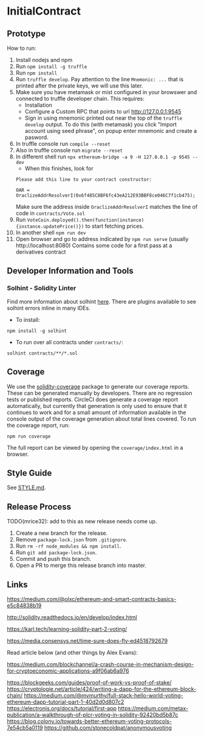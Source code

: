 # InitialContract

## Prototype

How to run:

1. Install nodejs and npm
1. Run `npm install -g truffle`
1. Run `npm install`
1. Run `truffle develop`. Pay attention to the line `Mnemonic: ...` that is printed after the private keys, we will use this later.
1. Make sure you have metamask or mist configured in your browswer and connected to truffle developer chain. This requires:
    - Installation
    - Configure a Custom RPC that points to url http://127.0.0.1:9545
    - Sign in using mnemonic printed out near the top of the `truffle develop` output. To do this (with metamask) you click "Import account using seed phrase", on popup enter mnemonic and create a pasword.
1. In truffle console run `compile --reset`
1. Also in truffle console run `migrate --reset`
1. In different shell run `npx ethereum-bridge -a 9 -H 127.0.0.1 -p 9545 --dev`
    - When this finishes, look for
    ```
    Please add this line to your contract constructor:

    OAR = OraclizeAddrResolverI(0x6f485C8BF6fc43eA212E93BBF8ce046C7f1cb475);
    ```
    Make sure the address inside `OraclizeAddrResolverI` matches the line of code in `contracts/Vote.sol`
1. Run `VoteCoin.deployed().then(function(instance){instance.updatePrice()})` to start fetching prices.
1. In another shell `npm run dev`
1. Open browser and go to address indicated by `npm run serve` (usually http://localhost:8080)
Contains some code for a first pass at a derivatives contract

## Developer Information and Tools

### Solhint - Solidity Linter
Find more information about solhint [here](https://protofire.github.io/solhint/). There are plugins available to see solhint errors inline in many IDEs.

- To install:
```
npm install -g solhint
```
- To run over all contracts under `contracts/`:
```
solhint contracts/**/*.sol
```

## Coverage
We use the [solidity-coverage](https://github.com/sc-forks/solidity-coverage) package to generate our coverage reports.
These can be generated manually by developers. There are no regression tests or published reports. CircleCI does
generate a coverage report automatically, but currently that generation is only used to ensure that it continues
to work and for a small amount of information available in the console output of the coverage generation about total
lines covered. To run the coverage report, run:
```
npm run coverage
```
The full report can be viewed by opening the `coverage/index.html` in a browser.

## Style Guide

See [STYLE.md](STYLE.md).

## Release Process

TODO(mrice32): add to this as new release needs come up.

1. Create a new branch for the release.
1. Remove `package-lock.json` from `.gitignore`.
1. Run `rm -rf node_modules && npm install`.
1. Run `git add package-lock.json`.
1. Commit and push this branch.
1. Open a PR to merge this release branch into master.

## Links

https://medium.com/@olxc/ethereum-and-smart-contracts-basics-e5c84838b19

http://solidity.readthedocs.io/en/develop/index.html

https://karl.tech/learning-solidity-part-2-voting/

https://media.consensys.net/time-sure-does-fly-ed4518792679

Read article below (and other things by Alex Evans):

https://medium.com/blockchannel/a-crash-course-in-mechanism-design-for-cryptoeconomic-applications-a9f06ab6a976

https://blockgeeks.com/guides/proof-of-work-vs-proof-of-stake/
https://cryptologie.net/article/424/writing-a-dapp-for-the-ethereum-block-chain/
https://medium.com/@mvmurthy/full-stack-hello-world-voting-ethereum-dapp-tutorial-part-1-40d2d0d807c2
https://electronjs.org/docs/tutorial/first-app
https://medium.com/metax-publication/a-walkthrough-of-plcr-voting-in-solidity-92420bd5b87c
https://blog.colony.io/towards-better-ethereum-voting-protocols-7e54cb5a0119
https://github.com/stonecoldpat/anonymousvoting
